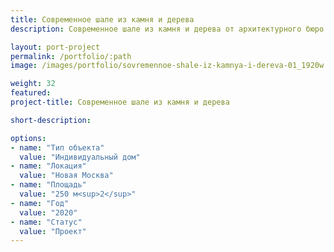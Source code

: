 ```yaml
---
title: Современное шале из камня и дерева
description: Современное шале из камня и дерева от архитектурного бюро А510. Индивидуальное проектирование на заказ.

layout: port-project
permalink: /portfolio/:path
image: /images/portfolio/sovremennoe-shale-iz-kamnya-i-dereva-01_1920w.jpg

weight: 32
featured:
project-title: Современное шале из камня и дерева

short-description: 

options:
- name: "Тип объекта"
  value: "Индивидуальный дом"
- name: "Локация"
  value: "Новая Москва"
- name: "Площадь"
  value: "250 м<sup>2</sup>"
- name: "Год"
  value: "2020"
- name: "Статус"
  value: "Проект"
---
```

